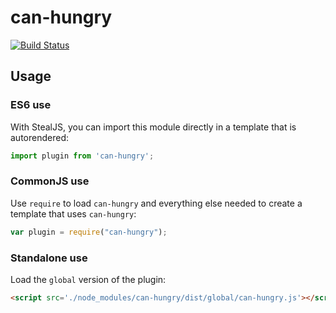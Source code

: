 # can-hungry

[![Build Status](https://travis-ci.org//can-hungry.svg?branch=master)](https://travis-ci.org//can-hungry)



## Usage

### ES6 use

With StealJS, you can import this module directly in a template that is autorendered:

```js
import plugin from 'can-hungry';
```

### CommonJS use

Use `require` to load `can-hungry` and everything else
needed to create a template that uses `can-hungry`:

```js
var plugin = require("can-hungry");
```

### Standalone use

Load the `global` version of the plugin:

```html
<script src='./node_modules/can-hungry/dist/global/can-hungry.js'></script>
```

